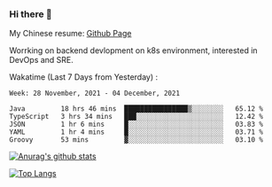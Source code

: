 ### Hi there 👋

My Chinese resume: [Github Page](https://spencercjh.github.io/resume/)

Worrking on backend devlopment on k8s environment, interested in DevOps and SRE.

Wakatime (Last 7 Days from Yesterday) :

<!--START_SECTION:waka-->
```text
Week: 28 November, 2021 - 04 December, 2021

Java         18 hrs 46 mins  ████████████████▒░░░░░░░░   65.12 % 
TypeScript   3 hrs 34 mins   ███░░░░░░░░░░░░░░░░░░░░░░   12.42 % 
JSON         1 hr 6 mins     █░░░░░░░░░░░░░░░░░░░░░░░░   03.83 % 
YAML         1 hr 4 mins     █░░░░░░░░░░░░░░░░░░░░░░░░   03.71 % 
Groovy       53 mins         ▓░░░░░░░░░░░░░░░░░░░░░░░░   03.10 % 
```
<!--END_SECTION:waka-->

[![Anurag's github stats](https://github-readme-stats.vercel.app/api?username=spencercjh&theme=tokyonight&show_icons=true)](https://github.com/anuraghazra/github-readme-stats)

[![Top Langs](https://github-readme-stats.vercel.app/api/top-langs/?username=spencercjh&layout=compact&theme=tokyonight)](https://github.com/anuraghazra/github-readme-stats)
